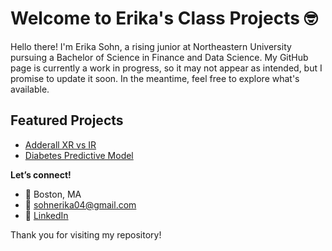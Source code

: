 # Welcome to Erika's Class Projects 🤓
Hello there! I'm Erika Sohn, a rising junior at Northeastern University pursuing a Bachelor of Science in Finance and Data Science. My GitHub page is currently a work in progress, so it may not appear as intended, but I promise to update it soon. In the meantime, feel free to explore what's available.

## Featured Projects  
- [Adderall XR vs IR](DS2000%20(Fall%2024)/AdderallSentiment.ipynb)  
- [Diabetes Predictive Model](DS2000%20(Fall%2024)/DS3000.Practicum.2.ipynb)

**Let’s connect!**  
- 📍 Boston, MA  
- 📧 [sohnerika04@gmail.com](mailto:sohnerika04@gmail.com)  
- 💼 [LinkedIn](https://www.linkedin.com/in/erika-sohn-770212281)


Thank you for visiting my repository! 
